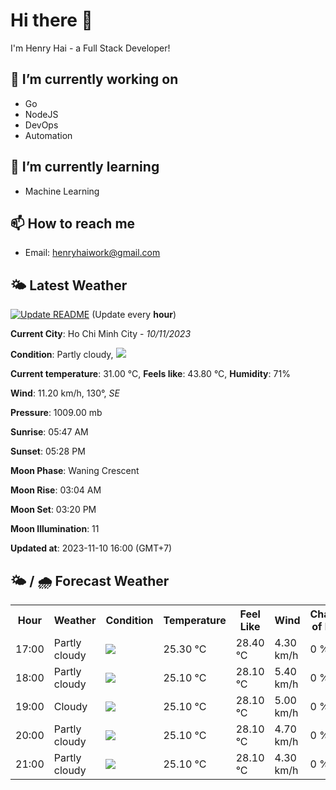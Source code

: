 # Hi there 👋

I'm Henry Hai - a Full Stack Developer!

## 🔭 I’m currently working on

- Go
- NodeJS
- DevOps
- Automation

## 🌱 I’m currently learning

- Machine Learning

## 📫 How to reach me

- Email: <henryhaiwork@gmail.com>

## 🌤️ Latest Weather
[![Update README](https://github.com/henry0hai/henry0hai/actions/workflows/udpateReadme.yml/badge.svg)](https://github.com/henry0hai/henry0hai/actions/workflows/udpateReadme.yml)
(Update every **hour**)
<!-- CURRENT_WEATHER:START -->
**Current City**: Ho Chi Minh City - *10/11/2023*

**Condition**: Partly cloudy, <img src="https://cdn.weatherapi.com/weather/64x64/day/116.png"/>

**Current temperature**: 31.00 °C, **Feels like**: 43.80 °C, **Humidity**: 71%

**Wind**: 11.20 km/h, 130°, *SE*

**Pressure**: 1009.00 mb

**Sunrise**: 05:47 AM

**Sunset**: 05:28 PM

**Moon Phase**: Waning Crescent

**Moon Rise**: 03:04 AM

**Moon Set**: 03:20 PM

**Moon Illumination**: 11

**Updated at**: 2023-11-10 16:00 (GMT+7)<!-- CURRENT_WEATHER:END -->

## 🌤️ / 🌧️ Forecast Weather
<!-- FORECAST_WEATHER:START -->
<table>
		<tr>
			<th>Hour</th>
			<th>Weather</th>
			<th>Condition</th>
			<th>Temperature</th>
			<th>Feel Like</th>
			<th>Wind</th>
			<th>Chance of Rain</th>
		</tr>
				<tr>
					<td>17:00</td>
					<td>Partly cloudy</td>
					<td><img src='https://cdn.weatherapi.com/weather/64x64/day/116.png'/></td>
					<td>25.30 °C</td>
					<td>28.40 °C</td>
					<td>4.30 km/h</td>
					<td>0 %</td>
				</tr>
				<tr>
					<td>18:00</td>
					<td>Partly cloudy</td>
					<td><img src='https://cdn.weatherapi.com/weather/64x64/night/116.png'/></td>
					<td>25.10 °C</td>
					<td>28.10 °C</td>
					<td>5.40 km/h</td>
					<td>0 %</td>
				</tr>
				<tr>
					<td>19:00</td>
					<td>Cloudy</td>
					<td><img src='https://cdn.weatherapi.com/weather/64x64/night/119.png'/></td>
					<td>25.10 °C</td>
					<td>28.10 °C</td>
					<td>5.00 km/h</td>
					<td>0 %</td>
				</tr>
				<tr>
					<td>20:00</td>
					<td>Partly cloudy</td>
					<td><img src='https://cdn.weatherapi.com/weather/64x64/night/116.png'/></td>
					<td>25.10 °C</td>
					<td>28.10 °C</td>
					<td>4.70 km/h</td>
					<td>0 %</td>
				</tr>
				<tr>
					<td>21:00</td>
					<td>Partly cloudy</td>
					<td><img src='https://cdn.weatherapi.com/weather/64x64/night/116.png'/></td>
					<td>25.10 °C</td>
					<td>28.10 °C</td>
					<td>4.30 km/h</td>
					<td>0 %</td>
				</tr>
</table>
<!-- FORECAST_WEATHER:END -->

